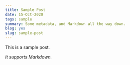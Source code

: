 ```yaml
---
title: Sample Post
date: 15-Oct-2020
tags: sample
summary: Some metadata, and Markdown all the way down.
blog: yes
slug: sample-post
---
```


This is a sample post.

_It supports Markdown._
